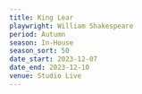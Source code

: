 ```yaml
---
title: King Lear
playwright: William Shakespeare
period: Autumn
season: In-House
season_sort: 50
date_start: 2023-12-07
date_end: 2023-12-10
venue: Studio Live
---
```


